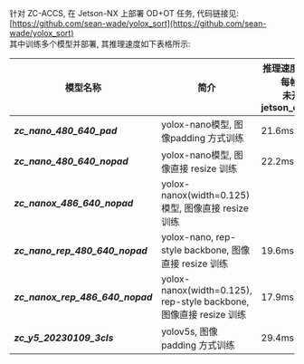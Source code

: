 针对 ZC-ACCS,  在 Jetson-NX 上部署 OD+OT 任务,  代码链接见: [https://github.com/sean-wade/yolox_sort](https://github.com/sean-wade/yolox_sort)<br />其中训练多个模型并部署,  其推理速度如下表格所示:

| **模型名称** | **简介** | **推理速度(平均每帧)**<br />**未开 jetson_clocks** | **推理速度(平均每帧)**<br />**打开 jetson_clocks** | **模型 AP 值** |
| --- | --- | --- | --- | --- |
| **_zc_nano_480_640_pad_** |  yolox-nano模型, 图像padding 方式训练 |  21.6ms | 10.74ms | 58.85 |
| **_zc_nano_480_640_nopad_** | yolox-nano模型, 图像直接 resize 训练 | 22.2ms | 10.73ms | 58.66 |
| **_zc_nanox_486_640_nopad_** | yolox-nanox(width=0.125)模型, 图像直接 resize 训练 |  |  | 52.43 |
| **_zc_nano_rep_480_640_nopad_** | yolox-nano, rep-style backbone, 图像直接 resize 训练 | 19.6ms | 9.74ms | 58.86 |
| **_zc_nanox_rep_486_640_nopad_** | yolox-nanox(width=0.125), rep-style backbone, 图像直接 resize 训练 | 17.9ms | 7.69ms | 54.85 |
| **_zc_y5_20230109_3cls_** | yolov5s, 图像 padding 方式训练 | 29.4ms | 23.72 | 61.64 |


